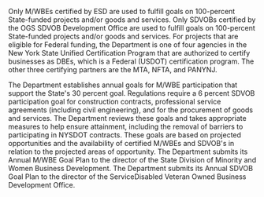 Only M/WBEs certified by ESD are used to fulfill goals on 100-percent State-funded projects and/or goods and services. Only SDVOBs certified by the OGS SDVOB Development Office are used to fulfill goals on 100-percent State-funded projects and/or goods and services. For projects that are eligible for Federal funding, the Department is one of four agencies in the New York State Unified Certification Program that are authorized to certify businesses as DBEs, which is a Federal (USDOT) certification program. The other three certifying partners are the MTA, NFTA, and PANYNJ.

The Department establishes annual goals for M/WBE participation that support the State's 30 percent goal. Regulations require a 6 percent SDVOB participation goal for construction contracts, professional service agreements (including civil engineering), and for the procurement of goods and services. The Department reviews these goals and takes appropriate measures to help ensure attainment, including the removal of barriers to participating in NYSDOT contracts. These goals are based on projected opportunities and the availability of certified M/WBEs and SDVOB's in relation to the projected areas of opportunity. The Department submits its Annual M/WBE Goal Plan to the director of the State Division of Minority and Women Business Development. The Department submits its Annual SDVOB Goal Plan to the director of the ServiceDisabled Veteran Owned Business Development Office.